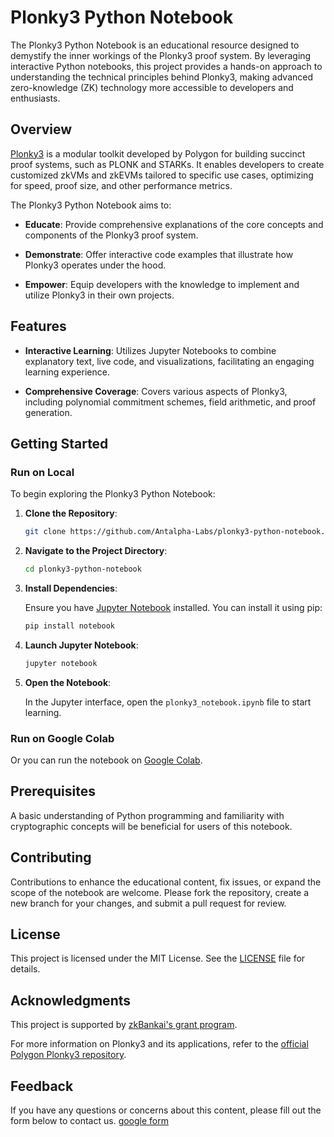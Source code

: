 # Plonky3 Python Notebook

The Plonky3 Python Notebook is an educational resource designed to demystify the inner workings of the Plonky3 proof system. By leveraging interactive Python notebooks, this project provides a hands-on approach to understanding the technical principles behind Plonky3, making advanced zero-knowledge (ZK) technology more accessible to developers and enthusiasts.

## Overview

[Plonky3](https://github.com/Plonky3/Plonky3) is a modular toolkit developed by Polygon for building succinct proof systems, such as PLONK and STARKs. It enables developers to create customized zkVMs and zkEVMs tailored to specific use cases, optimizing for speed, proof size, and other performance metrics.

The Plonky3 Python Notebook aims to:

- **Educate**: Provide comprehensive explanations of the core concepts and components of the Plonky3 proof system.

- **Demonstrate**: Offer interactive code examples that illustrate how Plonky3 operates under the hood.

- **Empower**: Equip developers with the knowledge to implement and utilize Plonky3 in their own projects.

## Features

- **Interactive Learning**: Utilizes Jupyter Notebooks to combine explanatory text, live code, and visualizations, facilitating an engaging learning experience.

- **Comprehensive Coverage**: Covers various aspects of Plonky3, including polynomial commitment schemes, field arithmetic, and proof generation.

## Getting Started

### Run on Local

To begin exploring the Plonky3 Python Notebook:

1. **Clone the Repository**:

   ```bash
   git clone https://github.com/Antalpha-Labs/plonky3-python-notebook.git
   ```

2. **Navigate to the Project Directory**:

   ```bash
   cd plonky3-python-notebook
   ```

3. **Install Dependencies**:

   Ensure you have [Jupyter Notebook](https://jupyter.org/install) installed. You can install it using pip:

   ```bash
   pip install notebook
   ```

4. **Launch Jupyter Notebook**:

   ```bash
   jupyter notebook
   ```

5. **Open the Notebook**:

   In the Jupyter interface, open the `plonky3_notebook.ipynb` file to start learning.

### Run on Google Colab

Or you can run the notebook on [Google Colab](https://colab.research.google.com/).

## Prerequisites

A basic understanding of Python programming and familiarity with cryptographic concepts will be beneficial for users of this notebook.

## Contributing

Contributions to enhance the educational content, fix issues, or expand the scope of the notebook are welcome. Please fork the repository, create a new branch for your changes, and submit a pull request for review.

## License

This project is licensed under the MIT License. See the [LICENSE](https://github.com/Antalpha-Labs/plonky3-python-notebook/blob/main/LICENSE) file for details.

## Acknowledgments

This project is supported by [zkBankai's grant program](https://soulforge.zkbankai.com/).

For more information on Plonky3 and its applications, refer to the [official Polygon Plonky3 repository](https://github.com/Plonky3/Plonky3).


## Feedback
If you have any questions or concerns about this content, please fill out the form below to contact us.  [google form](https://forms.gle/3LGv4YfAdopmT53m9)


